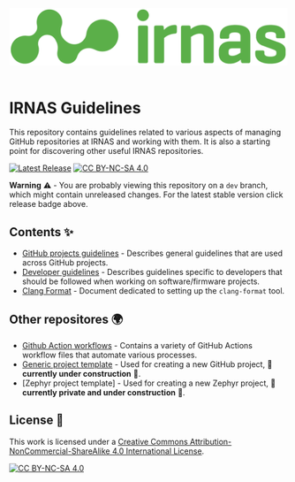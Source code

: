 <p align="center">
  <img src="images/irnas-logo.png" alt="irnas-logo" ><br><br>
</p>


# IRNAS Guidelines

This repository contains guidelines related to various aspects of managing GitHub repositories at IRNAS and working with them.
It is also a starting point for discovering other useful IRNAS repositories.

[![Latest Release][release-shield]][release-link]
[![CC BY-NC-SA 4.0][cc-by-nc-sa-shield]][cc-by-nc-sa]

**Warning** ⚠️ - You are probably viewing this repository on a `dev` branch, which might contain unreleased changes.
For the latest stable version click release badge above.

## Contents ✨

* [GitHub projects guidelines] - Describes general guidelines that are used across GitHub projects.
* [Developer guidelines] - Describes guidelines specific to developers that should be followed when working on software/firmware projects.
* [Clang Format] - Document dedicated to setting up the `clang-format` tool.

## Other repositores 🌍

* [Github Action workflows] - Contains a variety of GitHub Actions workflow files that automate various processes.
* [Generic project template] - Used for creating a new GitHub project, 🚧 **currently under construction** 🚧.
* [Zephyr project template] - Used for creating a new Zephyr project, 🚧 **currently private and under construction** 🚧.


## License 📄

This work is licensed under a
[Creative Commons Attribution-NonCommercial-ShareAlike 4.0 International License][cc-by-nc-sa].

[![CC BY-NC-SA 4.0][cc-by-nc-sa-image]][cc-by-nc-sa]



[GitHub projects guidelines]: docs/github_projects_guidelines.md
[Developer guidelines]: docs/developer_guidelines.md
[Clang Format]: clang-format/README.md
[Github Action workflows]: https://github.com/IRNAS/irnas-workflows-software
[Generic project template]: https://github.com/IRNAS/irnas-projects-template
[release-shield]: https://img.shields.io/github/v/release/irnas/irnas-guidelines-docs?color=g&label=latest%20release
[release-link]: https://github.com/IRNAS/irnas-guidelines-docs/releases/latest
[cc-by-nc-sa]: http://creativecommons.org/licenses/by-nc-sa/4.0/
[cc-by-nc-sa-image]: https://licensebuttons.net/l/by-nc-sa/4.0/88x31.png
[cc-by-nc-sa-shield]: https://img.shields.io/badge/License-CC%20BY--NC--SA%204.0-lightgrey.svg
